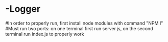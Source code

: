 # -Logger
#In order to properly run, first install node modules with command "NPM I"
#Must run two ports: on one terminal first run server.js, on the second terminal run index.js to properly work
